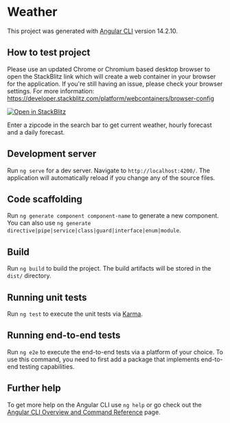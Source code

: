 # Weather

This project was generated with [Angular CLI](https://github.com/angular/angular-cli) version 14.2.10.

## How to test project

Please use an updated Chrome or Chromium based desktop browser to open the StackBlitz link which will create a web container in your browser for the application. If you're still having an issue, please check your browser settings. For more information: https://developer.stackblitz.com/platform/webcontainers/browser-config

[![Open in StackBlitz](https://developer.stackblitz.com/img/open_in_stackblitz.svg)](https://stackblitz.com/github/zerophilmister/weather/)

Enter a zipcode in the search bar to get current weather, hourly forecast and a daily forecast.

## Development server

Run `ng serve` for a dev server. Navigate to `http://localhost:4200/`. The application will automatically reload if you change any of the source files.

## Code scaffolding

Run `ng generate component component-name` to generate a new component. You can also use `ng generate directive|pipe|service|class|guard|interface|enum|module`.

## Build

Run `ng build` to build the project. The build artifacts will be stored in the `dist/` directory.

## Running unit tests

Run `ng test` to execute the unit tests via [Karma](https://karma-runner.github.io).

## Running end-to-end tests

Run `ng e2e` to execute the end-to-end tests via a platform of your choice. To use this command, you need to first add a package that implements end-to-end testing capabilities.

## Further help

To get more help on the Angular CLI use `ng help` or go check out the [Angular CLI Overview and Command Reference](https://angular.io/cli) page.
